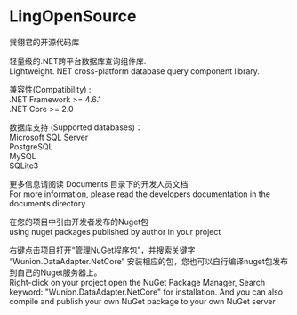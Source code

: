 # LingOpenSource
巽翎君的开源代码库

轻量级的.NET跨平台数据库查询组件库.<br />
Lightweight. NET cross-platform database query component library.


兼容性(Compatibility) :<br />
.NET Framework >= 4.6.1 <br />
.NET Core >= 2.0 <br />


数据库支持 (Supported databases)：<br/>
Microsoft SQL Server <br />
PostgreSQL <br />
MySQL <br />
SQLite3


更多信息请阅读 Documents 目录下的开发人员文档 <br />
For more information, please read the developers documentation in the documents directory.


在您的项目中引由开发者发布的Nuget包 <br />
using nuget packages published by author in your project

右键点击项目打开“管理NuGet程序包”，并搜索关键字 “Wunion.DataAdapter.NetCore” 安装相应的包，您也可以自行编译nuget包发布到自己的Nuget服务器上。<br />
Right-click on your project open the NuGet Package Manager, Search keyword: "Wunion.DataAdapter.NetCore" for installation. And you can also compile and publish your own NuGet package to your own NuGet server
